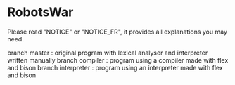 # RobotsWar

Please read "NOTICE" or "NOTICE_FR", it provides all explanations you may need.

branch master : original program with lexical analyser and interpreter written manually
branch compiler : program using a compiler made with flex and bison
branch interpreter : program using an interpreter made with flex and bison